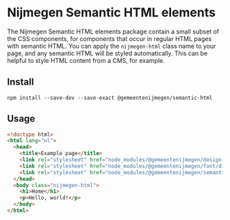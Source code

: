# Nijmegen Semantic HTML elements

The Nijmegen Semantic HTML elements package contain a small subset of the CSS components, for components that occur in regular HTML pages with semantic HTML. You can apply the `nijmegen-html` class name to your page, and any semantic HTML will be styled automatically. This can be helpful to style HTML content from a CMS, for example.

## Install

```ssh
npm install --save-dev --save-exact @gemeentenijmegen/semantic-html
```

## Usage

```html
<!doctype html>
<html lang="nl">
  <head>
    <title>Example page</title>
    <link rel="stylesheet" href="node_modules/@gemeentenijmegen/design-tokens/dist/index.css'" />
    <link rel="stylesheet" href="node_modules/@gemeentenijmegen/font/dist/index.css'" />
    <link rel="stylesheet" href="node_modules/@gemeentenijmegen/semantic-html/dist/index.css" />
  </head>
  <body class="nijmegen-html">
    <h1>Home</h1>
    <p>Hello, world!</p>
  </body>
</html>
```
